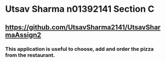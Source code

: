 # Utsav Sharma n01392141 Section C
## https://github.com/UtsavSharma2141/UtsavSharmaAssign2
### This application is useful to choose, add and order the pizza from the restaurant.